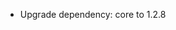 <!-- The pattern we follow here is to keep the changelog for the latest version -->
<!-- Old changelogs are automatically attached to the GitHub releases -->

- Upgrade dependency: core to 1.2.8
